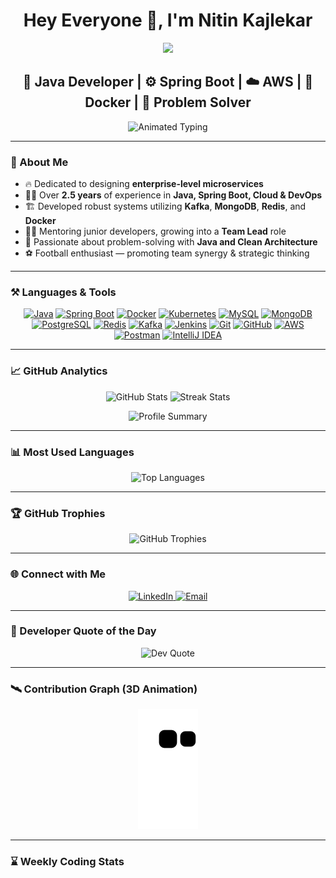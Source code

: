 
<h1 align="center">Hey Everyone 👋, I'm Nitin Kajlekar</h1>

<!-- Enhanced Animated Gradient Banner -->
<div align="center">
  <img src="https://capsule-render.vercel.app/api?type=waving&color=0:ff0080,100:00d4ff&height=240&section=header&text=Nitin%20Kajlekar%20👨‍💻&fontSize=50&fontColor=ffffff&animation=twinkle" />
</div>

<h2 align="center">🔭 Java Developer | ⚙️ Spring Boot | ☁️ AWS | 🐳 Docker | 🧩 Problem Solver</h2>

<p align="center">
  <img src="https://readme-typing-svg.herokuapp.com/?font=Fira+Code&weight=600&size=22&pause=1000&color=00d4ff&center=true&vCenter=true&width=600&lines=Innovative+Solutions;Cutting-Edge+Microservices;CI%2FCD+Maestro;Cloud+Enthusiast" alt="Animated Typing" />
</p>

---

### 🧠 About Me

- 🔥 Dedicated to designing **enterprise-level microservices**
- 👨‍💼 Over **2.5 years** of experience in **Java, Spring Boot, Cloud & DevOps**
- 🏗️ Developed robust systems utilizing **Kafka**, **MongoDB**, **Redis**, and **Docker**
- 🧑‍🏫 Mentoring junior developers, growing into a **Team Lead** role
- 🧩 Passionate about problem-solving with **Java and Clean Architecture**
- ⚽ Football enthusiast — promoting team synergy & strategic thinking

---

### ⚒️ Languages & Tools

<div align="center">
  <a href="https://www.java.com/" target="_blank"><img src="https://skillicons.dev/icons?i=java" title="Java" /></a>
  <a href="https://spring.io/" target="_blank"><img src="https://skillicons.dev/icons?i=spring" title="Spring Boot" /></a>
  <a href="https://www.docker.com/" target="_blank"><img src="https://skillicons.dev/icons?i=docker" title="Docker" /></a>
  <a href="https://kubernetes.io/" target="_blank"><img src="https://skillicons.dev/icons?i=kubernetes" title="Kubernetes" /></a>
  <a href="https://www.mysql.com/" target="_blank"><img src="https://skillicons.dev/icons?i=mysql" title="MySQL" /></a>
  <a href="https://www.mongodb.com/" target="_blank"><img src="https://skillicons.dev/icons?i=mongodb" title="MongoDB" /></a>
  <a href="https://www.postgresql.org/" target="_blank"><img src="https://skillicons.dev/icons?i=postgres" title="PostgreSQL" /></a>
  <a href="https://redis.io/" target="_blank"><img src="https://skillicons.dev/icons?i=redis" title="Redis" /></a>
  <a href="https://kafka.apache.org/" target="_blank"><img src="https://skillicons.dev/icons?i=kafka" title="Kafka" /></a>
  <a href="https://www.jenkins.io/" target="_blank"><img src="https://skillicons.dev/icons?i=jenkins" title="Jenkins" /></a>
  <a href="https://git-scm.com/" target="_blank"><img src="https://skillicons.dev/icons?i=git" title="Git" /></a>
  <a href="https://github.com/" target="_blank"><img src="https://skillicons.dev/icons?i=github" title="GitHub" /></a>
  <a href="https://aws.amazon.com/" target="_blank"><img src="https://skillicons.dev/icons?i=aws" title="AWS" /></a>
  <a href="https://www.postman.com/" target="_blank"><img src="https://skillicons.dev/icons?i=postman" title="Postman" /></a>
  <a href="https://www.jetbrains.com/idea/" target="_blank"><img src="https://skillicons.dev/icons?i=idea" title="IntelliJ IDEA" /></a>
</div>

---

### 📈 GitHub Analytics

<p align="center">
  <img width="49%" src="https://github-readme-stats.vercel.app/api?username=kajlekarn&show_icons=true&theme=tokyonight&hide_border=true" alt="GitHub Stats"/>
  <img width="49%" src="https://github-readme-streak-stats.herokuapp.com/?user=kajlekarn&theme=tokyonight&hide_border=true" alt="Streak Stats"/>
</p>

<p align="center">
  <img src="https://github-profile-summary-cards.vercel.app/api/cards/profile-details?username=kajlekarn&theme=tokyonight" alt="Profile Summary"/>
</p>

---

### 📊 Most Used Languages

<p align="center">
  <img src="https://github-readme-stats.vercel.app/api/top-langs?username=kajlekarn&show_icons=true&locale=en&layout=compact&theme=tokyonight" alt="Top Languages" />
</p>

---

### 🏆 GitHub Trophies

<p align="center">
  <img src="https://github-profile-trophy.vercel.app/?username=kajlekarn&theme=dracula&no-frame=true&row=1&margin-w=15&margin-h=15" alt="GitHub Trophies"/>
</p>

---

### 🌐 Connect with Me

<p align="center">
  <a href="https://linkedin.com/in/nitin-kajlekar-a36823174" target="_blank">
    <img src="https://img.shields.io/badge/LinkedIn-0077B5?style=for-the-badge&logo=linkedin&logoColor=white" alt="LinkedIn" title="Let's connect on LinkedIn!" />
  </a>
  <a href="mailto:kajlekarn@gmail.com" target="_blank">
    <img src="https://img.shields.io/badge/Gmail-D14836?style=for-the-badge&logo=gmail&logoColor=white" alt="Email" title="Shoot me an email!" />
  </a>
</p>

---

### 💬 Developer Quote of the Day

<p align="center">
  <img src="https://quotes-github-readme.vercel.app/api?type=horizontal&theme=radical" alt="Dev Quote" />
</p>

---

### 🛰️ Contribution Graph (3D Animation)

<p align="center">
  <img src="https://raw.githubusercontent.com/kajlekarn/kajlekarn/output/github-contribution-grid-snake.svg" alt="Contribution Snake" />
</p>

---

### ⌛ Weekly Coding Stats

<!--START_SECTION:waka-->
<!--END_SECTION:waka-->
